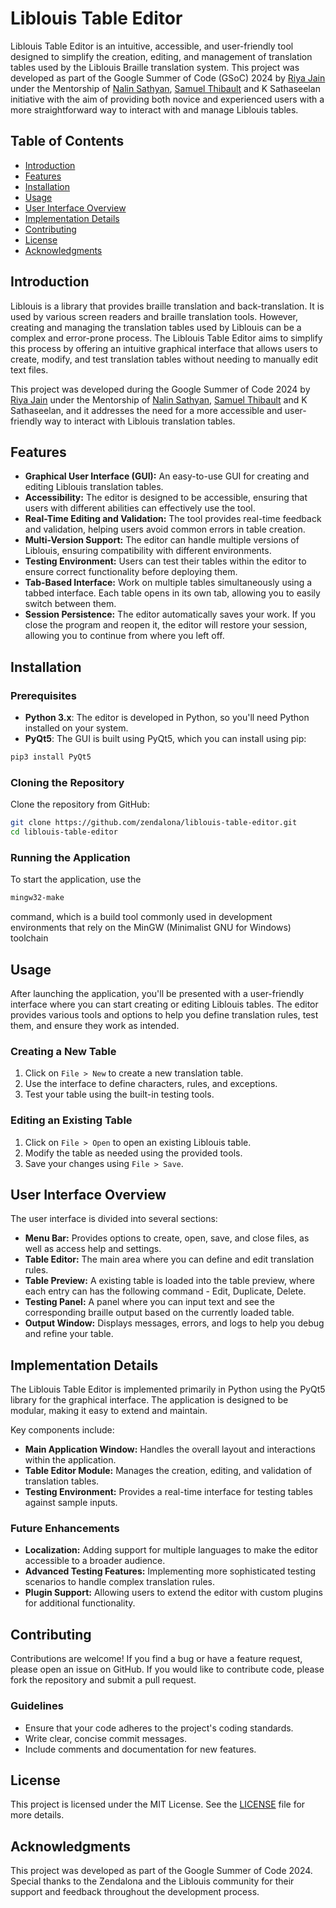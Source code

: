 # Liblouis Table Editor

Liblouis Table Editor is an intuitive, accessible, and user-friendly tool designed to simplify the creation, editing, and management of translation tables used by the Liblouis Braille translation system. This project was developed as part of the Google Summer of Code (GSoC) 2024 by [Riya Jain](https://github.com/jriyyya) under the Mentorship of [Nalin Sathyan](https://github.com/nalin-x-linux), [Samuel Thibault](https://github.com/sthibaul) and K Sathaseelan initiative with the aim of providing both novice and experienced users with a more straightforward way to interact with and manage Liblouis tables.

## Table of Contents

- [Introduction](#introduction)
- [Features](#features)
- [Installation](#installation)
- [Usage](#usage)
- [User Interface Overview](#user-interface-overview)
- [Implementation Details](#implementation-details)
- [Contributing](#contributing)
- [License](#license)
- [Acknowledgments](#acknowledgments)

## Introduction

Liblouis is a library that provides braille translation and back-translation. It is used by various screen readers and braille translation tools. However, creating and managing the translation tables used by Liblouis can be a complex and error-prone process. The Liblouis Table Editor aims to simplify this process by offering an intuitive graphical interface that allows users to create, modify, and test translation tables without needing to manually edit text files.

This project was developed during the Google Summer of Code 2024 by [Riya Jain](https://github.com/jriyyya) under the Mentorship of [Nalin Sathyan](https://github.com/nalin-x-linux), [Samuel Thibault](https://github.com/sthibaul) and K Sathaseelan, and it addresses the need for a more accessible and user-friendly way to interact with Liblouis translation tables.

## Features

- **Graphical User Interface (GUI):** An easy-to-use GUI for creating and editing Liblouis translation tables.
- **Accessibility:** The editor is designed to be accessible, ensuring that users with different abilities can effectively use the tool.
- **Real-Time Editing and Validation:** The tool provides real-time feedback and validation, helping users avoid common errors in table creation.
- **Multi-Version Support:** The editor can handle multiple versions of Liblouis, ensuring compatibility with different environments.
- **Testing Environment:** Users can test their tables within the editor to ensure correct functionality before deploying them.
- **Tab-Based Interface:** Work on multiple tables simultaneously using a tabbed interface. Each table opens in its own tab, allowing you to easily switch between them.
- **Session Persistence:** The editor automatically saves your work. If you close the program and reopen it, the editor will restore your session, allowing you to continue from where you left off.

## Installation

### Prerequisites

- **Python 3.x**: The editor is developed in Python, so you'll need Python installed on your system.
- **PyQt5**: The GUI is built using PyQt5, which you can install using pip:

```bash
pip3 install PyQt5
```

### Cloning the Repository
Clone the repository from GitHub: 
```bash
git clone https://github.com/zendalona/liblouis-table-editor.git
cd liblouis-table-editor
```

### Running the Application
To start the application, use the 
```bash
mingw32-make
```
command, which is a build tool commonly used in development environments that rely on the MinGW (Minimalist GNU for Windows) toolchain

## Usage

After launching the application, you'll be presented with a user-friendly interface where you can start creating or editing Liblouis tables. The editor provides various tools and options to help you define translation rules, test them, and ensure they work as intended.

### Creating a New Table

1. Click on `File > New` to create a new translation table.
2. Use the interface to define characters, rules, and exceptions.
3. Test your table using the built-in testing tools.

### Editing an Existing Table

1. Click on `File > Open` to open an existing Liblouis table.
2. Modify the table as needed using the provided tools.
3. Save your changes using `File > Save`.

## User Interface Overview

The user interface is divided into several sections:

- **Menu Bar:** Provides options to create, open, save, and close files, as well as access help and settings.
- **Table Editor:** The main area where you can define and edit translation rules.
- **Table Preview:** A existing table is loaded into the table preview, where each entry can has the following command - Edit, Duplicate, Delete.
- **Testing Panel:** A panel where you can input text and see the corresponding braille output based on the currently loaded table.
- **Output Window:** Displays messages, errors, and logs to help you debug and refine your table.

## Implementation Details

The Liblouis Table Editor is implemented primarily in Python using the PyQt5 library for the graphical interface. The application is designed to be modular, making it easy to extend and maintain.

Key components include:

- **Main Application Window:** Handles the overall layout and interactions within the application.
- **Table Editor Module:** Manages the creation, editing, and validation of translation tables.
- **Testing Environment:** Provides a real-time interface for testing tables against sample inputs.

### Future Enhancements

- **Localization:** Adding support for multiple languages to make the editor accessible to a broader audience.
- **Advanced Testing Features:** Implementing more sophisticated testing scenarios to handle complex translation rules.
- **Plugin Support:** Allowing users to extend the editor with custom plugins for additional functionality.

## Contributing

Contributions are welcome! If you find a bug or have a feature request, please open an issue on GitHub. If you would like to contribute code, please fork the repository and submit a pull request.

### Guidelines

- Ensure that your code adheres to the project's coding standards.
- Write clear, concise commit messages.
- Include comments and documentation for new features.

## License

This project is licensed under the MIT License. See the [LICENSE](LICENSE) file for more details.

## Acknowledgments

This project was developed as part of the Google Summer of Code 2024. Special thanks to the Zendalona and the Liblouis community for their support and feedback throughout the development process.

